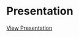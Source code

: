# Presentation

[View Presentation](https://docs.google.com/presentation/d/1zou-t4e0Nb0iOQfDbtYa1kidAi2FF8s6kcce468JW9k/edit)
